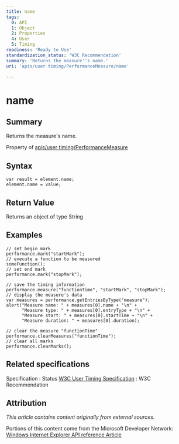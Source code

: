 ```yaml
---
title: name
tags:
  0: API
  1: Object
  2: Properties
  4: User
  5: Timing
readiness: 'Ready to Use'
standardization_status: 'W3C Recommendation'
summary: 'Returns the measure''s name.'
uri: 'apis/user timing/PerformanceMeasure/name'

---
```

# name

## Summary

Returns the measure's name.

<span data-meta="applies_to" data-type="key">Property of <span data-type="value">[apis/user timing/PerformanceMeasure](/apis/user_timing/PerformanceMeasure)</span></span>

## Syntax

``` {.js}
var result = element.name;
element.name = value;
```

## Return Value

<span data-meta="return" data-type="key">Returns an object of type <span data-type="value">String</span></span>

## Examples

``` {.js}
// set begin mark
performance.mark("startMark");
// execute a function to be measured
someFunction();
// set end mark
performance.mark("stopMark");

// save the timing information
performance.measure("functionTime", "startMark", "stopMark");
// display the measure's data
var measures = performance.getEntriesByType("measure");
alert("Measure name: " + measures[0].name + "\n" +
      "Measure type: " + measures[0].entryType + "\n" +
      "Measure start: " + measures[0].startTime + "\n" +
      "Measure duration: " + measures[0].duration);

// clear the measure "functionTime"
performance.clearMeasures("functionTime");
// clear all marks
performance.clearMarks();
```

## Related specifications

Specification
:   Status
[W3C User Timing Specification](http://www.w3.org/TR/user-timing/)
:   W3C Recommendation

## Attribution

*This article contains content originally from external sources.*

Portions of this content come from the Microsoft Developer Network: [Windows Internet Explorer API reference Article](http://msdn.microsoft.com/en-us/library/ie/hh828809%28v=vs.85%29.aspx)


